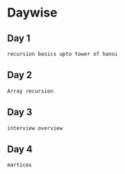 # Daywise

## Day 1
    recursion basics upto tower of hanoi
## Day 2
    Array recursion
## Day 3
    interview overview
## Day 4
    martices
